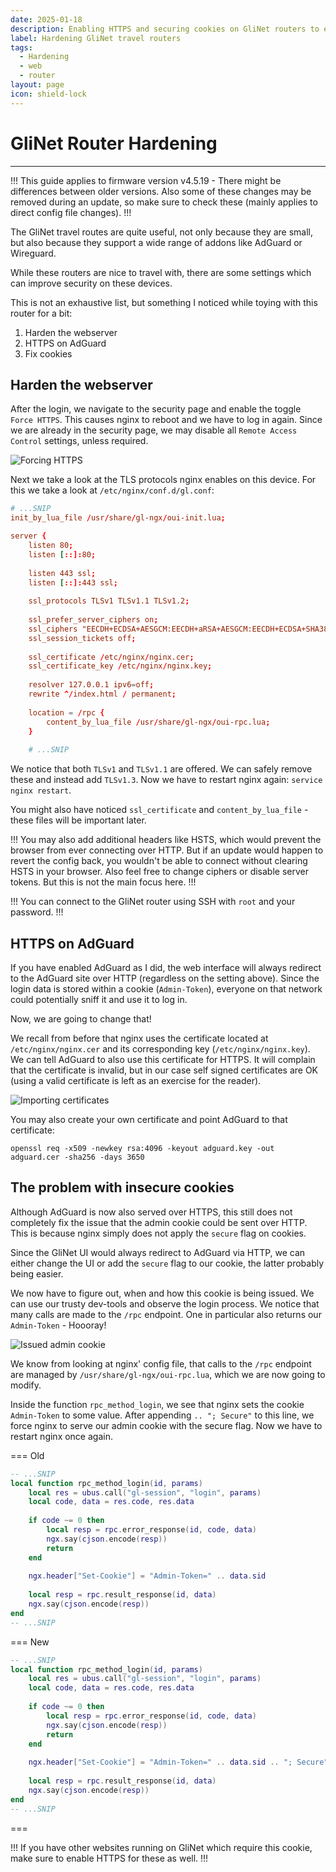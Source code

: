 ```yaml
---
date: 2025-01-18
description: Enabling HTTPS and securing cookies on GliNet routers to ensure no sensitive data is being transmitted over insecure channels.
label: Hardening GliNet travel routers
tags:
  - Hardening
  - web
  - router
layout: page
icon: shield-lock
---
```


# GliNet Router Hardening
---
!!!
This guide applies to firmware version v4.5.19 - There might be differences between older versions. Also some of these changes may be removed during an update, so make sure to check these (mainly applies to direct config file changes).
!!!

The GliNet travel routes are quite useful, not only because they are small, but also because they support a wide range of addons like AdGuard or Wireguard. 

While these routers are nice to travel with, there are some settings which can improve security on these devices.

This is not an exhaustive list, but something I noticed while toying with this router for a bit:
1. Harden the webserver
2. HTTPS on AdGuard
3. Fix cookies

## Harden the webserver
After the login, we navigate to the security page and enable the toggle `Force HTTPS`. This causes nginx to reboot and we have to log in again. Since we are already in the security page, we may disable all `Remote Access Control` settings, unless required.

![Forcing HTTPS](../assets/glinet_force_https.png)

Next we take a look at the TLS protocols nginx enables on this device. For this we take a look at `/etc/nginx/conf.d/gl.conf`:

```conf #11
# ...SNIP
init_by_lua_file /usr/share/gl-ngx/oui-init.lua;

server {
	listen 80;
    listen [::]:80;
    
    listen 443 ssl;
    listen [::]:443 ssl;
    
    ssl_protocols TLSv1 TLSv1.1 TLSv1.2;
    
    ssl_prefer_server_ciphers on;
    ssl_ciphers "EECDH+ECDSA+AESGCM:EECDH+aRSA+AESGCM:EECDH+ECDSA+SHA384:EECDH+ECDSA+SHA256:EECDH+aRSA+SHA384:EECDH+aRSA+SHA256:EECDH:DHE+AESGCM:DHE:!
    ssl_session_tickets off;
    
    ssl_certificate /etc/nginx/nginx.cer;
    ssl_certificate_key /etc/nginx/nginx.key;
    
    resolver 127.0.0.1 ipv6=off;
    rewrite ^/index.html / permanent;
    
    location = /rpc {
        content_by_lua_file /usr/share/gl-ngx/oui-rpc.lua;
    }
	
	# ...SNIP
```

We notice that both `TLSv1` and `TLSv1.1` are offered. We can safely remove these and instead add `TLSv1.3`. Now we have to restart nginx again: `service nginx restart`.

You might also have noticed `ssl_certificate` and `content_by_lua_file` - these files will be important later.

!!!
You may also add additional headers like HSTS, which would prevent the browser from ever connecting over HTTP. But if an update would happen to revert the config back, you wouldn't be able to connect without clearing HSTS in your browser. Also feel free to change ciphers or disable server tokens. But this is not the main focus here.
!!!

!!!
You can connect to the GliNet router using SSH with `root` and your password.
!!!

## HTTPS on AdGuard

If you have enabled AdGuard as I did, the web interface will always redirect to the AdGuard site over HTTP (regardless on the setting above). Since the login data is stored within a cookie (`Admin-Token`), everyone on that network could potentially sniff it and use it to log in.

Now, we are going to change that!

We recall from before that nginx uses the certificate located at `/etc/nginx/nginx.cer` and its corresponding key (`/etc/nginx/nginx.key`). We can tell AdGuard to also use this certificate for HTTPS. It will complain that the certificate is invalid, but in our case self signed certificates are OK (using a valid certificate is left as an exercise for the reader).

![Importing certificates](../assets/glinet_adguard_certificates.png)

You may also create your own certificate and point AdGuard to that certificate:

```shell
openssl req -x509 -newkey rsa:4096 -keyout adguard.key -out adguard.cer -sha256 -days 3650
```

## The problem with insecure cookies
Although AdGuard is now also served over HTTPS, this still does not completely fix the issue that the admin cookie could be sent over HTTP. This is because nginx simply does not apply the `secure` flag on cookies.

Since the GliNet UI would always redirect to AdGuard via HTTP, we can either change the UI or add the `secure` flag to our cookie, the latter probably being easier. 

We now have to figure out, when and how this cookie is being issued. We can use our trusty dev-tools and observe the login process. We notice that many calls are made to the `/rpc` endpoint. One in particular also returns our `Admin-Token` - Hoooray!

![Issued admin cookie](../assets/glinet_capture_login.png)

We know from looking at nginx' config file, that calls to the `/rpc` endpoint are managed by `/usr/share/gl-ngx/oui-rpc.lua`, which we are now going to modify.

Inside the function `rpc_method_login`, we see that nginx sets the cookie `Admin-Token` to some value. After appending `.. "; Secure"` to this line, we force nginx to serve our admin cookie with the secure flag. Now we have to restart nginx once again.

=== Old
```lua #12
-- ...SNIP
local function rpc_method_login(id, params)
    local res = ubus.call("gl-session", "login", params)
    local code, data = res.code, res.data
    
    if code ~= 0 then
        local resp = rpc.error_response(id, code, data)
        ngx.say(cjson.encode(resp))
        return
    end
    
    ngx.header["Set-Cookie"] = "Admin-Token=" .. data.sid
    
    local resp = rpc.result_response(id, data)
    ngx.say(cjson.encode(resp))
end
-- ...SNIP
```
=== New
```lua #12
-- ...SNIP
local function rpc_method_login(id, params)
    local res = ubus.call("gl-session", "login", params)
    local code, data = res.code, res.data
    
    if code ~= 0 then
        local resp = rpc.error_response(id, code, data)
        ngx.say(cjson.encode(resp))
        return
    end
	
    ngx.header["Set-Cookie"] = "Admin-Token=" .. data.sid .. "; Secure"
    
    local resp = rpc.result_response(id, data)
    ngx.say(cjson.encode(resp))
end
-- ...SNIP
```
===

!!!
If you have other websites running on GliNet which require this cookie, make sure to enable HTTPS for these as well.
!!!